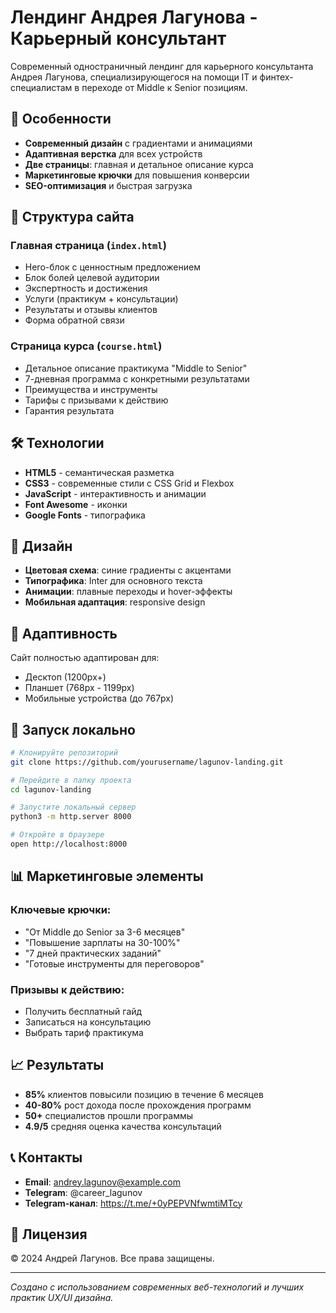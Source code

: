 # Лендинг Андрея Лагунова - Карьерный консультант

Современный одностраничный лендинг для карьерного консультанта Андрея Лагунова, специализирующегося на помощи IT и финтех-специалистам в переходе от Middle к Senior позициям.

## 🚀 Особенности

- **Современный дизайн** с градиентами и анимациями
- **Адаптивная верстка** для всех устройств
- **Две страницы**: главная и детальное описание курса
- **Маркетинговые крючки** для повышения конверсии
- **SEO-оптимизация** и быстрая загрузка

## 📄 Структура сайта

### Главная страница (`index.html`)
- Hero-блок с ценностным предложением
- Блок болей целевой аудитории
- Экспертность и достижения
- Услуги (практикум + консультации)
- Результаты и отзывы клиентов
- Форма обратной связи

### Страница курса (`course.html`)
- Детальное описание практикума "Middle to Senior"
- 7-дневная программа с конкретными результатами
- Преимущества и инструменты
- Тарифы с призывами к действию
- Гарантия результата

## 🛠 Технологии

- **HTML5** - семантическая разметка
- **CSS3** - современные стили с CSS Grid и Flexbox
- **JavaScript** - интерактивность и анимации
- **Font Awesome** - иконки
- **Google Fonts** - типографика

## 🎨 Дизайн

- **Цветовая схема**: синие градиенты с акцентами
- **Типографика**: Inter для основного текста
- **Анимации**: плавные переходы и hover-эффекты
- **Мобильная адаптация**: responsive design

## 📱 Адаптивность

Сайт полностью адаптирован для:
- Десктоп (1200px+)
- Планшет (768px - 1199px)
- Мобильные устройства (до 767px)

## 🚀 Запуск локально

```bash
# Клонируйте репозиторий
git clone https://github.com/yourusername/lagunov-landing.git

# Перейдите в папку проекта
cd lagunov-landing

# Запустите локальный сервер
python3 -m http.server 8000

# Откройте в браузере
open http://localhost:8000
```

## 📊 Маркетинговые элементы

### Ключевые крючки:
- "От Middle до Senior за 3-6 месяцев"
- "Повышение зарплаты на 30-100%"
- "7 дней практических заданий"
- "Готовые инструменты для переговоров"

### Призывы к действию:
- Получить бесплатный гайд
- Записаться на консультацию
- Выбрать тариф практикума

## 📈 Результаты

- **85%** клиентов повысили позицию в течение 6 месяцев
- **40-80%** рост дохода после прохождения программ
- **50+** специалистов прошли программы
- **4.9/5** средняя оценка качества консультаций

## 📞 Контакты

- **Email**: andrey.lagunov@example.com
- **Telegram**: @career_lagunov
- **Telegram-канал**: https://t.me/+0yPEPVNfwmtiMTcy

## 📄 Лицензия

© 2024 Андрей Лагунов. Все права защищены.

---

*Создано с использованием современных веб-технологий и лучших практик UX/UI дизайна.*
